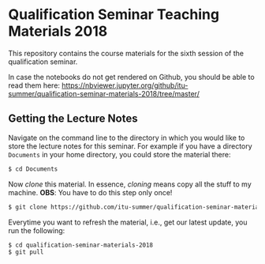 # Qualification Seminar Teaching Materials 2018

This repository contains the course materials for the sixth session of the qualification seminar.

In case the notebooks do not get rendered on Github, you should be able to read them here:
https://nbviewer.jupyter.org/github/itu-summer/qualification-seminar-materials-2018/tree/master/


## Getting the Lecture Notes

Navigate on the command line to the directory in which you would like to store the lecture notes for this seminar. For example if you have a directory `Documents` in your home directory, you could store the material there:

```bash
$ cd Documents
```
Now _clone_ this material. In essence, _cloning_ means copy all the stuff to my machine.
**OBS**: You have to do this step only once!

```bash
$ git clone https://github.com/itu-summer/qualification-seminar-materials-2018.git
```

Everytime you want to refresh the material, i.e., get our latest update, you run the following:

```bash
$ cd qualification-seminar-materials-2018
$ git pull
```




